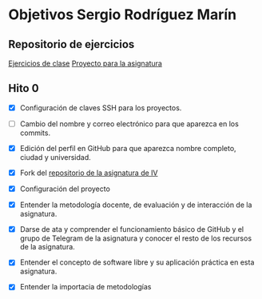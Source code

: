 # Objetivos Sergio Rodríguez Marín

## Repositorio de ejercicios
[Ejercicios de clase](https://github.com/pavocejudo/ejerciciosIV/)
[Proyecto para la asignatura](https://github.com/pavocejudo/ProyectoIV)
## Hito 0
- [X] Configuración de claves SSH para los proyectos.
- [ ] Cambio del nombre y correo electrónico para que aparezca en los commits.
- [X] Edición del perfil en GitHub para que aparezca nombre completo, ciudad y universidad.
- [X] Fork del [repositorio de la asignatura de IV](https://github.com/JJ/IV-18-19)
- [X] Configuración del proyecto
- [X] Entender la metodología docente, de evaluación y de interacción de la asignatura.
- [X] Darse de ata y comprender el funcionamiento básico de GitHub y el grupo de Telegram de la asignatura y conocer el resto de los recursos de la asignatura.
- [X] Entender el concepto de software libre y su aplicación práctica en esta asignatura.
- [X] Entender la importacia de metodologías 

